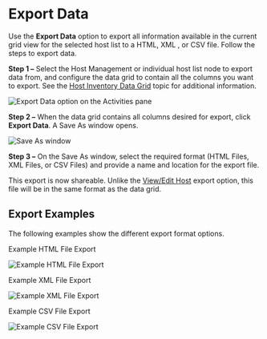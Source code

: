 # Export Data

Use the **Export Data** option to export all information available in the current grid view for the
selected host list to a HTML, XML , or CSV file. Follow the steps to export data.

**Step 1 –** Select the Host Management or individual host list node to export data from, and
configure the data grid to contain all the columns you want to export. See the
[Host Inventory Data Grid](/docs/accessanalyzer/12.0/admin/hostmanagement/datagrid.md) topic for additional information.

![Export Data option on the Activities pane](/img/product_docs/accessanalyzer/12.0/admin/hostmanagement/actions/export.webp)

**Step 2 –** When the data grid contains all columns desired for export, click **Export Data**. A
Save As window opens.

![Save As window](/img/product_docs/accessanalyzer/12.0/admin/hostmanagement/actions/exportsaveas.webp)

**Step 3 –** On the Save As window, select the required format (HTML Files, XML Files, or CSV Files)
and provide a name and location for the export file.

This export is now shareable. Unlike the [View/Edit Host](/docs/accessanalyzer/12.0/admin/hostmanagement/actions/viewhost.md) export option, this file will
be in the same format as the data grid.

## Export Examples

The following examples show the different export format options.

Example HTML File Export

![Example HTML File Export](/img/product_docs/accessanalyzer/12.0/admin/hostmanagement/actions/exportexamplehtml.webp)

Example XML File Export

![Example XML File Export](/img/product_docs/accessanalyzer/12.0/admin/hostmanagement/actions/exportexamplexml.webp)

Example CSV File Export

![Example CSV File Export](/img/product_docs/accessanalyzer/12.0/admin/hostmanagement/actions/exportexamplecsv.webp)
